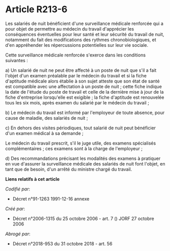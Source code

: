 # Article R213-6

Les salariés de nuit bénéficient d'une surveillance médicale renforcée qui a pour objet de permettre au médecin du travail
d'apprécier les conséquences éventuelles pour leur santé et leur sécurité du travail de nuit, notamment du fait des
modifications des rythmes chronobiologiques, et d'en appréhender les répercussions potentielles sur leur vie sociale.

Cette surveillance médicale renforcée s'exerce dans les conditions suivantes :

a) Un salarié de nuit ne peut être affecté à un poste de nuit que s'il a fait l'objet d'un examen préalable par le médecin du
travail et si la fiche d'aptitude médicale alors établie à son sujet atteste que son état de santé est compatible avec une
affectation à un poste de nuit ; cette fiche indique la date de l'étude du poste de travail et celle de la dernière mise à
jour de la fiche d'entreprise lorsqu'elle est exigible ; la fiche d'aptitude est renouvelée tous les six mois, après examen
du salarié par le médecin du travail ;

b) Le médecin du travail est informé par l'employeur de toute absence, pour cause de maladie, des salariés de nuit ;

c) En dehors des visites périodiques, tout salarié de nuit peut bénéficier d'un examen médical à sa demande ;

Le médecin du travail prescrit, s'il le juge utile, des examens spécialisés complémentaires ; ces examens sont à la charge de
l'employeur ;

d) Des recommandations précisant les modalités des examens à pratiquer en vue d'assurer la surveillance médicale des salariés
de nuit font l'objet, en tant que de besoin, d'un arrêté du ministre chargé du travail.

**Liens relatifs à cet article**

_Codifié par_:

  - Décret n°91-1263 1991-12-16 annexe

_Créé par_:

  - Décret n°2006-1315 du 25 octobre 2006 - art. 7 () JORF 27 octobre 2006

_Abrogé par_:

  - Décret n°2018-953 du 31 octobre 2018 - art. 56

